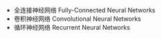 - 全连接神经网络 Fully-Connected Neural Networks
- 卷积神经网络 Convolutional Neural Networks
- 循环神经网络 Recurrent Neural Networks